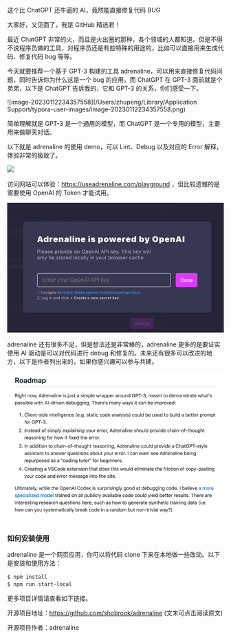 这个比 ChatGPT 还牛逼的 AI，竟然能直接修复代码 BUG



大家好，又见面了，我是 GitHub 精选君！

最近 ChatGPT 非常的火，而且是火出圈的那种，各个领域的人都知道。但是不得不说程序员做的工具，对程序员还是有些特殊的用途的，比如可以直接用来生成代码、修复代码 bug 等等。

今天就要推荐一个基于 GPT-3 构建的工具 adrenaline，可以用来直接修复代码问题，同时告诉你为什么这是一个 bug 的应用，而 ChatGPT 在 GPT-3 面前就是个弟弟，以下是 ChatGPT 告诉我的，它和 GPT-3 的关系，你们感受一下。

![image-20230112234357558](/Users/zhupeng/Library/Application Support/typora-user-images/image-20230112234357558.png)

简单理解就是 GPT-3 是一个通用的模型，而 ChatGPT 是一个专用的模型，主要用来做聊天对话。

以下就是 adrenaline 的使用 demo，可以 Lint、Debug 以及对应的 Error 解释，体验非常的极致了。

![](./demo.gif)

访问网站可以体验：https://useadrenaline.com/playground ，但比较遗憾的是需要使用 OpenAI 的 Token 才能试用。

![image-20230112234850897](https://raw.githubusercontent.com/ZhuPeng/pic/master/images/compress_image-20230112234850897.png)

adrenaline 还有很多不足，但是想法还是非常棒的，adrenaline 更多的是要证实使用 AI 驱动是可以对代码进行 debug 和修复的。未来还有很多可以改进的地方，以下是作者列出来的，如果你感兴趣可以参与共建。

![image-20230112235106875](https://raw.githubusercontent.com/ZhuPeng/pic/master/mac/compress_image-20230112235106875.png)

### 如何安装使用

adrenaline 是一个网页应用，你可以将代码 clone 下来在本地做一些改动。以下是安装和使用方法：

```bash
$ npm install
$ npm run start-local
```

更多项目详情请查看如下链接。

开源项目地址：https://github.com/shobrook/adrenaline   (文末可点击阅读原文)

开源项目作者：adrenaline

